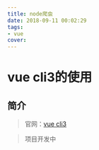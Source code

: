 ```yaml
---
title: node爬虫
date: 2018-09-11 00:02:29
tags:
- vue
cover:
---
```


# vue cli3的使用

## 简介

> 官网：[vue cli3](https://cli.vuejs.org/zh/)

> 项目开发中